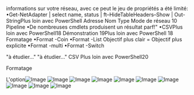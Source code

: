informations sur
votre réseau, avec ce peut le jeu de propriétés a été limité:
•Get-NetAdapter | select name, status | ft–HideTableHeaders–Show | Out-StringPlus loin avec PowerShell
Adresse
Nom
Type
Mode de réseau
10
Pipeline
•De nombreuses cmdlets produisent un résultat parf!"
•CSVPlus loin avec PowerShell18
Démonstration
19Plus loin avec PowerShell
18
Formatage
•Format -Coin
•Format -List
Objectif plus clair = Objectif plus explicite
•Format -multi
•Format -Switch

"à étudier..."
"à étudier..."
CSV
Plus loin avec PowerShell20

Formatage

L'option![Image](image12.png)
![Image](image13.png)
![Image](image14.png)
![Image](image15.png)
![Image](image16.png)
![Image](image17.png)
![Image](image18.png)
![Image](image19.png)
![Image](image20.png)
![Image](image21.png)